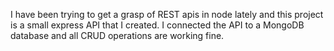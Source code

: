 I have been trying to get a grasp of REST apis in node lately and this project is a small express API that I created. I connected the API to a MongoDB database and all CRUD operations are working fine.

